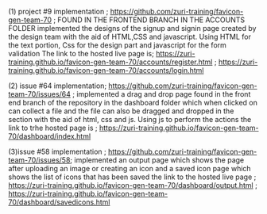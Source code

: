 (1) project #9 implementation ; https://github.com/zuri-training/favicon-gen-team-70 ; FOUND IN THE FRONTEND BRANCH IN THE ACCOUNTS FOLDER
implemented the designs of the signup  and signin page created by the design team with the aid of HTML,CSS and javascript. Using HTML for the text portion, Css for the design part and javascript for the form validation
The link to the hosted live page is;  https://zuri-training.github.io/favicon-gen-team-70/accounts/register.html ;  https://zuri-training.github.io/favicon-gen-team-70/accounts/login.html 

(2) issue #64 implementation; https://github.com/zuri-training/favicon-gen-team-70/issues/64 ; 
implemented a drag and drop page found in the front end branch of the repository in the dashboard folder which when clicked on can collect a file and the file can also be dragged and dropped in the section  with the aid of html, css and js. Using js to perform the actions 
the link to trhe hosted page is ;  https://zuri-training.github.io/favicon-gen-team-70/dashboard/index.html

(3)issue #58 implementation ; https://github.com/zuri-training/favicon-gen-team-70/issues/58;
implemented an output page which shows the page after uploading an image or creating an icon and a saved icon page which shows the list of icons that has been saved 
the link to the hosted live page ; https://zuri-training.github.io/favicon-gen-team-70/dashboard/output.html ;  https://zuri-training.github.io/favicon-gen-team-70/dashboard/savedicons.html 
